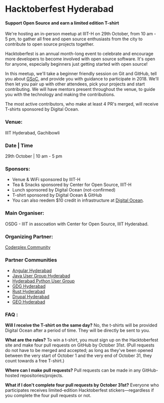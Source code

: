 # Hacktoberfest Hyderabad
#### Support Open Source and earn a limited edition T-shirt

We're hosting an in-person meetup at IIIT-H on 29th October, from 10 am - 5 pm, to gather all free and open source enthusiasts from the city to contribute to open source projects together. 

Hacktoberfest is an annual  month-long event to celebrate and encourage more developers to become involved with open source software. It's open for anyone, especially beginners just getting started with open source! 

In this meetup, we'll take a beginner friendly session on Git and GitHub, tell you about [GSoC](https://summerofcode.withgoogle.com), and provide you with guidance to participate in 2018. We'll then let you pair up with other attendees, pick your projects and start contributing. We will have mentors present throughout the venue, to guide you with the technology and making the contributions. 

The most active contributors, who make at least 4 PR's merged, will receive T-shirts sponsored by Digital Ocean. 

### Venue: 
IIIT Hyderabad, Gachibowli

### Date | Time
29th October | 10 am - 5 pm

### Sponsors:
- Venue & WiFi sponsored by IIIT-H
- Tea & Snacks sponsored by Center for Open Source, IIIT-H
- Lunch sponsored by Digital Ocean (not-confirmed)
- T-shirt sponsored by Digital Ocean & GitHub
- You can also reedem $10 credit in infrastructure at [Digital Ocean](https://do.co/hacktoberfest17).

### Main Organiser:
OSDG - IIIT in asscoation with Center for Open Source, IIIT Hyderabad.

### Organizing Partner:
[Coderplex Community](https://coderplex.org)

### Partner Communities
- [Angular Hyderabad](https://www.meetup.com/nghyderabad)
- [Java User Group Hyderabad](https://www.meetup.com/jughyderabad/)
- [Hyderabad Python User Group](http://www.hydpy.org)
- [GDG Hyderabad](https://gdghyderabad.in)
- [Rust Hyderabad](https://www.meetup.com/preview/Rust-Hyderabad)
- [Drupal Hyderabad](https://www.meetup.com/preview/Drupal-Hyderabad)
- [GEO Hyderabad](https://twitter.com/GeoHyderabad)

### FAQ :
**Will I receive the T-shirt on the same day?**
No, the t-shirts will be provided Digital Ocean after a period of time. They will be directly be sent to you. 

**What are the rules?**
To win a t-shirt, you must sign up on the Hacktoberfest site and make four pull requests on GitHub by October 31st. (Pull requests do not have to be merged and accepted; as long as they've been opened between the very start of October 1 and the very end of October 31, they count towards a free T-shirt.)

**Where can I make pull requests?**
Pull requests can be made in any GitHub-hosted repositories/projects.

**What if I don't complete four pull requests by October 31st?**
Everyone who participates receives limited-edition Hacktoberfest stickers—regardless if you complete the four pull requests or not.
